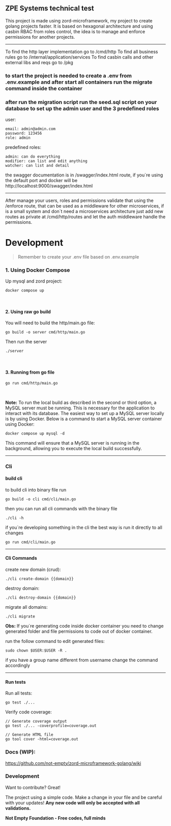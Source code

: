 ZPE Systems technical test
---                            

This project is made using zord-microframework, my project to create golang projects faster. It is based on hexagonal architecture and using casbin RBAC from roles control, the idea is to manage and enforce permissions for another projects.

---

To find the http layer implementation go to /cmd/http
To find all business rules go to /internal/application/services
To find casbin calls and other external libs and reqs go to /pkg

### to start the project is needed to create a .env from .env.example and after start all containers run the migrate command inside the container
### after run the migration script run the seed.sql script on your database to set up the admin user and the 3 predefined roles
user:
```
email: admin@admin.com
password: 123456
role: admin
```

predefined roles:
```
admin: can do everything
modifier: can list and edit anything
watcher: can list and detail
```

the swagger documentation is in /swagger/index.html route, if you`re using the default port and docker will be http://localhost:9000/swagger/index.html

---

After manage your users, roles and permissions validate that using the /enforce route, that can be used as a middleware
for other microservices, if is a small system and don`t need a microservices architecture just add new routes as private
at /cmd/http/routes and let the auth middleware handle the permissions.

# Development
> Remember to create your .env file based on .env.example

### 1. Using Docker Compose
Up mysql and zord project:

``` SHELL
docker compose up
```

<br />

#### 2. Using raw go build

You will need to build the http/main.go file:

``` SHELL
go build -o server cmd/http/main.go
```

Then run the server

``` SHELL
./server
```

<br />

#### 3. Running from go file

``` SHELL
go run cmd/http/main.go
```

<br />

**Note:** To run the local build as described in the second or third option, a MySQL server must be running. This is necessary for the application to interact with its database. The easiest way to set up a MySQL server locally is by using Docker. Below is a command to start a MySQL server container using Docker:

``` SHELL
docker compose up mysql -d
```
This command will ensure that a MySQL server is running in the background, allowing you to execute the local build successfully.

---

### Cli

#### build cli

to build cli into binary file run
``` SHELL
go build -o cli cmd/cli/main.go
```

then you can run all cli commands with the binary file
``` SHELL
./cli -h
```

if you`re developing something in the cli the best way is run it directly to all changes 
``` SHELL
go run cmd/cli/main.go
```

---

#### Cli Commands

create new domain (crud):
``` SHELL
./cli create-domain {{domain}}
```

destroy domain:
``` SHELL
./cli destroy-domain {{domain}}
```

migrate all domains:
``` SHELL
./cli migrate
```

**Obs:** If you`re generating code inside docker container you need to change generated folder and file permissions to code out of docker container.

run the follow command to edit generated files:
``` SHELL
sudo chown $USER:$USER -R .
```

if you have a group name different from username change the command accordingly

---

#### Run tests
Run all tests:
``` SHELL
go test ./...
```

Verify code coverage:
``` SHELL
// Generate coverage output
go test ./... -coverprofile=coverage.out

// Generate HTML file
go tool cover -html=coverage.out
```

### Docs (WIP):
https://github.com/not-empty/zord-microframework-golang/wiki

### Development

Want to contribute? Great!

The project using a simple code.
Make a change in your file and be careful with your updates!
**Any new code will only be accepted with all validations.**


**Not Empty Foundation - Free codes, full minds**